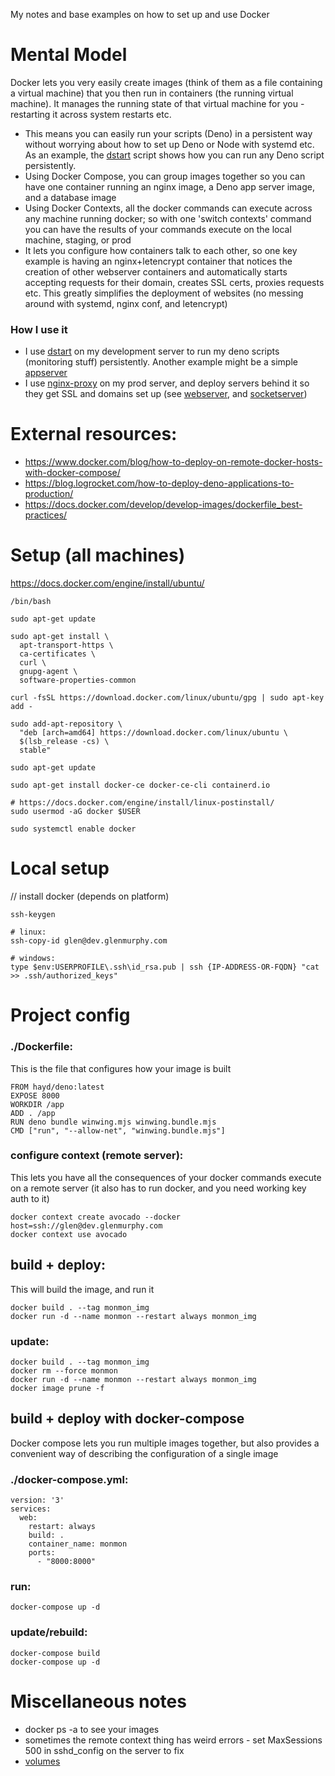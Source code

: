 My notes and base examples on how to set up and use Docker

# Mental Model
Docker lets you very easily create images (think of them as a file containing a virtual
machine) that you then run in containers (the running virtual machine). It manages the running
state of that virtual machine for you - restarting it across system restarts etc.

- This means you can easily run your scripts (Deno) in a persistent way without worrying about how to set up Deno or Node with systemd etc. As an example, the [dstart](https://github.com/glenmurphy/DockerExamples/blob/master/scripts/dstart.sh) script shows how you can run any Deno script persistently.
- Using Docker Compose, you can group images together so you can have one container running an nginx image, a Deno app server image, and a database image
- Using Docker Contexts, all the docker commands can execute across any machine running docker; so with one 'switch contexts' command you can have the results of your commands execute on the local machine, staging, or prod
- It lets you configure how containers talk to each other, so one key example is having an  nginx+letencrypt container that notices the creation of other webserver containers and automatically starts accepting requests for their domain, creates SSL certs, proxies requests etc. This greatly simplifies the deployment of websites (no messing around with systemd, nginx conf, and letencrypt)

### How I use it
- I use [dstart](https://github.com/glenmurphy/DockerExamples/blob/master/scripts/dstart.sh) on my development server to run my deno scripts (monitoring stuff) persistently. Another example might be a simple [appserver](https://github.com/glenmurphy/DockerExamples/tree/master/appserver)
- I use [nginx-proxy](https://github.com/glenmurphy/DockerExamples/tree/master/nginx) on my prod server, and deploy servers behind it so they get SSL and domains set up (see [webserver](https://github.com/glenmurphy/DockerExamples/tree/master/webserver), and [socketserver](https://github.com/glenmurphy/DockerExamples/tree/master/socketserver))

# External resources:
* https://www.docker.com/blog/how-to-deploy-on-remote-docker-hosts-with-docker-compose/
* https://blog.logrocket.com/how-to-deploy-deno-applications-to-production/
* https://docs.docker.com/develop/develop-images/dockerfile_best-practices/

# Setup (all machines)
https://docs.docker.com/engine/install/ubuntu/

    /bin/bash

    sudo apt-get update

    sudo apt-get install \
      apt-transport-https \
      ca-certificates \
      curl \
      gnupg-agent \
      software-properties-common

    curl -fsSL https://download.docker.com/linux/ubuntu/gpg | sudo apt-key add -

    sudo add-apt-repository \
      "deb [arch=amd64] https://download.docker.com/linux/ubuntu \
      $(lsb_release -cs) \
      stable"

    sudo apt-get update

    sudo apt-get install docker-ce docker-ce-cli containerd.io

    # https://docs.docker.com/engine/install/linux-postinstall/
    sudo usermod -aG docker $USER

    sudo systemctl enable docker

# Local setup
// install docker (depends on platform)

    ssh-keygen

    # linux: 
    ssh-copy-id glen@dev.glenmurphy.com

    # windows:
    type $env:USERPROFILE\.ssh\id_rsa.pub | ssh {IP-ADDRESS-OR-FQDN} "cat >> .ssh/authorized_keys"

# Project config

### ./Dockerfile:
This is the file that configures how your image is built

    FROM hayd/deno:latest  
    EXPOSE 8000
    WORKDIR /app
    ADD . /app
    RUN deno bundle winwing.mjs winwing.bundle.mjs
    CMD ["run", "--allow-net", "winwing.bundle.mjs"]

### configure context (remote server):
This lets you have all the consequences of your docker commands execute on a remote server (it also
has to run docker, and you need working key auth to it)

    docker context create avocado --docker host=ssh://glen@dev.glenmurphy.com
    docker context use avocado

## build + deploy:
This will build the image, and run it

    docker build . --tag monmon_img
    docker run -d --name monmon --restart always monmon_img

### update:

    docker build . --tag monmon_img 
    docker rm --force monmon
    docker run -d --name monmon --restart always monmon_img
    docker image prune -f

## build + deploy with docker-compose
Docker compose lets you run multiple images together, but also provides a convenient way of
describing the configuration of a single image

### ./docker-compose.yml:

    version: '3'
    services:
      web:
        restart: always 
        build: .
        container_name: monmon
        ports:
          - "8000:8000"

### run:

    docker-compose up -d

### update/rebuild:

    docker-compose build
    docker-compose up -d


# Miscellaneous notes

* docker ps -a to see your images
* sometimes the remote context thing has weird errors - set MaxSessions 500 in sshd_config on the server to fix
* [volumes](https://thenewstack.io/docker-basics-how-to-share-data-between-a-docker-container-and-host/)